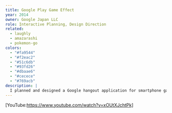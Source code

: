```yaml
---
title: Google Play Game Effect
year: 2014
owner: Google Japan LLC
role: Interactive Planning, Design Direction
related:
  - laughly
  - amazarashi
  - pokemon-go
colors:
  - "#fa9544"
  - "#f2eac2"
  - "#51c6db"
  - "#93fd26"
  - "#dbaae6"
  - "#cecece"
  - "#769acb"
description: |
  I planned and designed a Google hangout application for smartphone games as one of promotion activities of Google Play. It allows users to wear a costume of a game character or express emotions with a sticker in order to enjoy playing a game with their friends and family.
---
```


<work-media name="hangout_screenshot_1.jpg" alt="UI design for Google Play Game Effect" />
<work-media name="hangout_screenshot_2.jpg" alt="UI design for Google Play Game Effect" />

[YouTube:https://www.youtube.com/watch?v=xOUtXJchtPk]
